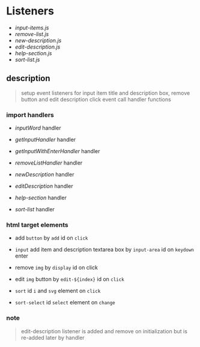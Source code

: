 # Listeners

- _input-items.js_
- _remove-list.js_
- _new-description.js_
- _edit-description.js_
- _help-section.js_
- _sort-list.js_

## description

> setup event listeners for input item title and description box, remove button and edit description click event
> call handler functions

### import handlers

- _inputWord_ handler
- _getInputHandler_ handler
- _getInputWithEnterHandler_ handler

- _removeListHandler_ handler

- _newDescription_ handler
- _editDescription_ handler

- _help-section_ handler
- _sort-list_ handler

### html target elements

- add `button` by `add` id on `click`
- `input` add item and description textarea box by `input-area` id on `keydown` enter

- remove `img` by `display` id on click

- edit `img` button by `edit-${index}` id on `click`

- `sort` id `i` and `svg` element on `click`
- `sort-select` id `select` element on `change`

### note

> edit-description listener is added and remove on initialization but is re-added later by handler
